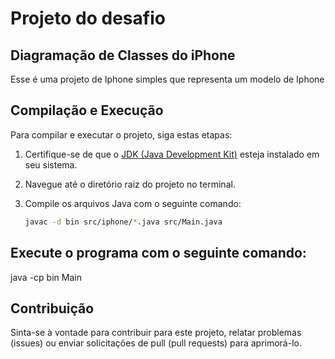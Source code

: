 # Projeto do desafio 
## Diagramação de Classes do iPhone

Esse é uma projeto de Iphone simples que representa um modelo de Iphone

## Compilação e Execução

Para compilar e executar o projeto, siga estas etapas:

1. Certifique-se de que o [JDK (Java Development Kit)](https://www.oracle.com/java/technologies/javase-downloads.html) esteja instalado em seu sistema.

2. Navegue até o diretório raiz do projeto no terminal.

3. Compile os arquivos Java com o seguinte comando:

   ```sh
   javac -d bin src/iphone/*.java src/Main.java

## Execute o programa com o seguinte comando:

java -cp bin Main

## Contribuição

Sinta-se à vontade para contribuir para este projeto, relatar problemas (issues) ou enviar solicitações de pull (pull requests) para aprimorá-lo.
